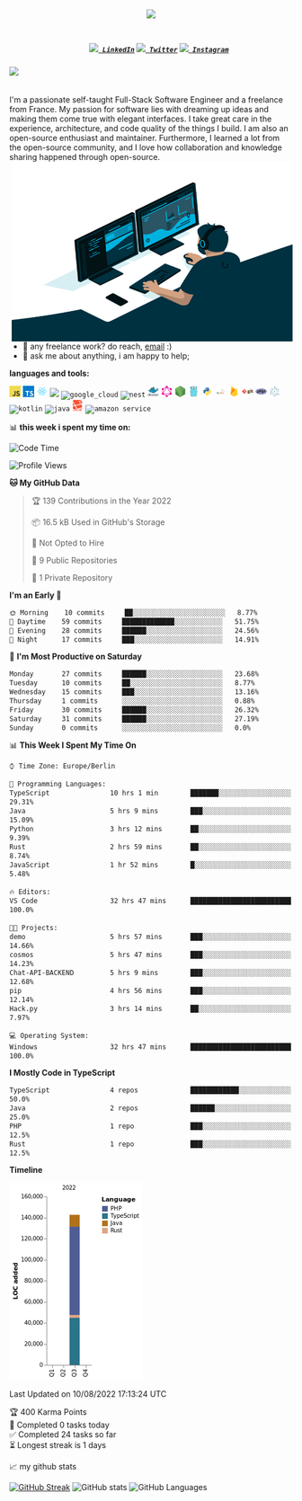 <h1 align="center">
  <a href="https://git.io/typing-svg">
    <img src="https://readme-typing-svg.herokuapp.com/?lines=Hello,+There!+👋;This+is+Jason+Michel....;Nice+to+meet+you!&center=true&size=30">
  </a>
</h1>

<h5 align="center">
  <code>
    <a href="https://www.linkedin.com/in/chatr/" title="LinkedIn Profile"><img width="22" src="https://raw.githubusercontent.com/hussainweb/hussainweb/main/icons/linkedin.png"> LinkedIn</a></code>
  <code><a href="https://twitter.com/chatrjason" title="twitter Profile"><img width="22"        src="https://raw.githubusercontent.com/peterthehan/peterthehan/master/assets/twitter.svg"> Twitter</a></code>
  <code><a href="https://www.instagram.com/chatrseo/" title="Instagram Profile"><img width="22" src="https://raw.githubusercontent.com/hussainweb/hussainweb/main/icons/instagram.png"> Instagram</a></code>
</h5>


![](https://visitor-badge.glitch.me/badge?page_id=jasonviipers.jasonviipers)

<br />
<!-- [Jason Michel YT](https://chatr.fr/), -->
I'm a passionate self-taught Full-Stack Software Engineer and a freelance from France. My passion for software lies with dreaming up ideas and making them come true with elegant interfaces. 
I take great care in the experience, architecture, and code quality of the things I build.
I am also an open-source enthusiast and maintainer. Furthermore, I learned a lot from the open-source community, and I love how collaboration and knowledge sharing happened through open-source.


  <img align="right" alt="GIF" src="https://github.com/jasonviipers/jasonviipers/blob/main/code.gif?raw=true" width="500" height="320" />
  
- 💼 any freelance work? do reach, [email](mailto:jason@chatr.fr) :)
- 💬 ask me about anything, i am happy to help;

**languages and tools:**  

<code><img height="20" src="https://raw.githubusercontent.com/github/explore/80688e429a7d4ef2fca1e82350fe8e3517d3494d/topics/javascript/javascript.png"></code>
<code><img height="20" alt="typescript" src="https://raw.githubusercontent.com/github/explore/80688e429a7d4ef2fca1e82350fe8e3517d3494d/topics/typescript/typescript.png"></code>
<code><img height="20" src="https://raw.githubusercontent.com/github/explore/80688e429a7d4ef2fca1e82350fe8e3517d3494d/topics/react/react.png"></code>
<code><img height="20" src="https://upload.vectorlogo.zone/logos/nextjs/images/60eff509-53dd-4280-92e7-7318fa02e934.svg"></code>
<code><img height="20" src="https://www.vectorlogo.zone/logos/google_cloud/google_cloud-icon.svg" alt="google_cloud" ></code>
<code><img height="20" src="https://www.vectorlogo.zone/logos/nestjs/nestjs-icon.svg" alt="nest" ></code>
<code><img height="20" src="https://raw.githubusercontent.com/devicons/devicon/master/icons/docker/docker-original-wordmark.svg" alt="docker"></code>
<code><img height="20" src="https://raw.githubusercontent.com/github/explore/5c058a388828bb5fde0bcafd4bc867b5bb3f26f3/topics/graphql/graphql.png"></code>
<code><img height="20" src="https://raw.githubusercontent.com/github/explore/80688e429a7d4ef2fca1e82350fe8e3517d3494d/topics/nodejs/nodejs.png"></code>
<code><img height="20" src="https://raw.githubusercontent.com/devicons/devicon/master/icons/go/go-original.svg"></code>
<code><img height="20" src="https://raw.githubusercontent.com/github/explore/80688e429a7d4ef2fca1e82350fe8e3517d3494d/topics/python/python.png"></code>
<code><img height="20" src="https://raw.githubusercontent.com/github/explore/80688e429a7d4ef2fca1e82350fe8e3517d3494d/topics/mysql/mysql.png"></code>
<code><img height="20" src="https://raw.githubusercontent.com/github/explore/80688e429a7d4ef2fca1e82350fe8e3517d3494d/topics/firebase/firebase.png"></code>
<code><img height="20" src="https://raw.githubusercontent.com/github/explore/80688e429a7d4ef2fca1e82350fe8e3517d3494d/topics/git/git.png"></code>
<code><img height="20" src="https://raw.githubusercontent.com/github/explore/80688e429a7d4ef2fca1e82350fe8e3517d3494d/topics/php/php.png"></code>
<code><img height="20" src="https://raw.githubusercontent.com/devicons/devicon/master/icons/electron/electron-original.svg"></code>
<code><img height="20" src="https://www.vectorlogo.zone/logos/kotlinlang/kotlinlang-icon.svg" alt="kotlin" ></code>
<code><img height="20" src="https://www.vectorlogo.zone/logos/java/java-ar21.svg" alt="java" ></code>
<code><img height="20" src="https://raw.githubusercontent.com/devicons/devicon/master/icons/laravel/laravel-plain-wordmark.svg" alt="laravel" ></code>
<code><img height="20" src="https://www.vectorlogo.zone/logos/amazon_aws/amazon_aws-ar21.svg" alt="amazon service"></code>

📊 **this week i spent my time on:**
<!--START_SECTION:waka-->
![Code Time](http://img.shields.io/badge/Code%20Time-68%20hrs%2056%20mins-blue)

![Profile Views](http://img.shields.io/badge/Profile%20Views-18-blue)

**🐱 My GitHub Data** 

> 🏆 139 Contributions in the Year 2022
 > 
> 📦 16.5 kB Used in GitHub's Storage 
 > 
> 🚫 Not Opted to Hire
 > 
> 📜 9 Public Repositories 
 > 
> 🔑 1 Private Repository 
 > 
**I'm an Early 🐤** 

```text
🌞 Morning    10 commits     ██░░░░░░░░░░░░░░░░░░░░░░░   8.77% 
🌆 Daytime    59 commits     █████████████░░░░░░░░░░░░   51.75% 
🌃 Evening    28 commits     ██████░░░░░░░░░░░░░░░░░░░   24.56% 
🌙 Night      17 commits     ███░░░░░░░░░░░░░░░░░░░░░░   14.91%

```
📅 **I'm Most Productive on Saturday** 

```text
Monday       27 commits     ██████░░░░░░░░░░░░░░░░░░░   23.68% 
Tuesday      10 commits     ██░░░░░░░░░░░░░░░░░░░░░░░   8.77% 
Wednesday    15 commits     ███░░░░░░░░░░░░░░░░░░░░░░   13.16% 
Thursday     1 commits      ░░░░░░░░░░░░░░░░░░░░░░░░░   0.88% 
Friday       30 commits     ██████░░░░░░░░░░░░░░░░░░░   26.32% 
Saturday     31 commits     ██████░░░░░░░░░░░░░░░░░░░   27.19% 
Sunday       0 commits      ░░░░░░░░░░░░░░░░░░░░░░░░░   0.0%

```


📊 **This Week I Spent My Time On** 

```text
⌚︎ Time Zone: Europe/Berlin

💬 Programming Languages: 
TypeScript               10 hrs 1 min        ███████░░░░░░░░░░░░░░░░░░   29.31% 
Java                     5 hrs 9 mins        ███░░░░░░░░░░░░░░░░░░░░░░   15.09% 
Python                   3 hrs 12 mins       ██░░░░░░░░░░░░░░░░░░░░░░░   9.39% 
Rust                     2 hrs 59 mins       ██░░░░░░░░░░░░░░░░░░░░░░░   8.74% 
JavaScript               1 hr 52 mins        █░░░░░░░░░░░░░░░░░░░░░░░░   5.48%

🔥 Editors: 
VS Code                  32 hrs 47 mins      █████████████████████████   100.0%

🐱‍💻 Projects: 
demo                     5 hrs 57 mins       ███░░░░░░░░░░░░░░░░░░░░░░   14.66% 
cosmos                   5 hrs 47 mins       ███░░░░░░░░░░░░░░░░░░░░░░   14.23% 
Chat-API-BACKEND         5 hrs 9 mins        ███░░░░░░░░░░░░░░░░░░░░░░   12.68% 
pip                      4 hrs 56 mins       ███░░░░░░░░░░░░░░░░░░░░░░   12.14% 
Hack.py                  3 hrs 14 mins       ██░░░░░░░░░░░░░░░░░░░░░░░   7.97%

💻 Operating System: 
Windows                  32 hrs 47 mins      █████████████████████████   100.0%

```

**I Mostly Code in TypeScript** 

```text
TypeScript               4 repos             ████████████░░░░░░░░░░░░░   50.0% 
Java                     2 repos             ██████░░░░░░░░░░░░░░░░░░░   25.0% 
PHP                      1 repo              ███░░░░░░░░░░░░░░░░░░░░░░   12.5% 
Rust                     1 repo              ███░░░░░░░░░░░░░░░░░░░░░░   12.5%

```


**Timeline**

![Chart not found](https://raw.githubusercontent.com/jasonviipers/jasonviipers/main/charts/bar_graph.png) 


 Last Updated on 10/08/2022 17:13:24 UTC
<!--END_SECTION:waka-->

<!-- if you like what i do, maybe consider buying me a coffee/tea 🥺👉👈 -->

<!-- 🚧 **my todoist stats:** -->
<!-- TODO-IST:START -->
🏆  400 Karma Points           
🌸  Completed 0 tasks today           
✅  Completed 24 tasks so far           
⏳  Longest streak is 1 days
<!-- TODO-IST:END -->


📈 my github stats

[![GitHub Streak](https://github-readme-streak-stats.herokuapp.com?user=jasonviipers&theme=gotham)](https://git.io/streak-stats)
![GitHub stats](https://github-readme-stats.vercel.app/api?username=jasonviipers&show_icons=true&theme=gotham)
![GitHub Languages](https://github-readme-stats.vercel.app/api/top-langs/?username=jasonviipers&show_icons=true&theme=gotham)

